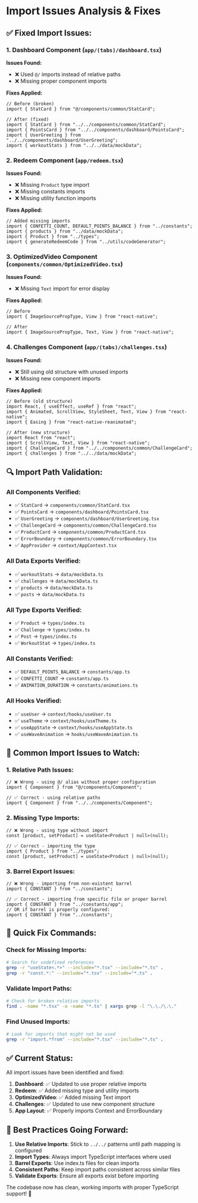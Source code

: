 # Import Issues Analysis & Fixes

## ✅ **Fixed Import Issues:**

### **1. Dashboard Component (`app/(tabs)/dashboard.tsx`)**

**Issues Found:**

- ❌ Used `@/` imports instead of relative paths
- ❌ Missing proper component imports

**Fixes Applied:**

```tsx
// Before (broken)
import { StatCard } from "@/components/common/StatCard";

// After (fixed)
import { StatCard } from "../../components/common/StatCard";
import { PointsCard } from "../../components/dashboard/PointsCard";
import { UserGreeting } from "../../components/dashboard/UserGreeting";
import { workoutStats } from "../../data/mockData";
```

### **2. Redeem Component (`app/redeem.tsx`)**

**Issues Found:**

- ❌ Missing `Product` type import
- ❌ Missing constants imports
- ❌ Missing utility function imports

**Fixes Applied:**

```tsx
// Added missing imports
import { CONFETTI_COUNT, DEFAULT_POINTS_BALANCE } from "../constants";
import { products } from "../data/mockData";
import { Product } from "../types";
import { generateRedeemCode } from "../utils/codeGenerator";
```

### **3. OptimizedVideo Component (`components/common/OptimizedVideo.tsx`)**

**Issues Found:**

- ❌ Missing `Text` import for error display

**Fixes Applied:**

```tsx
// Before
import { ImageSourcePropType, View } from "react-native";

// After
import { ImageSourcePropType, Text, View } from "react-native";
```

### **4. Challenges Component (`app/(tabs)/challenges.tsx`)**

**Issues Found:**

- ❌ Still using old structure with unused imports
- ❌ Missing new component imports

**Fixes Applied:**

```tsx
// Before (old structure)
import React, { useEffect, useRef } from "react";
import { Animated, ScrollView, StyleSheet, Text, View } from "react-native";
import { Easing } from "react-native-reanimated";

// After (new structure)
import React from "react";
import { ScrollView, Text, View } from "react-native";
import { ChallengeCard } from "../../components/common/ChallengeCard";
import { challenges } from "../../data/mockData";
```

## 🔍 **Import Path Validation:**

### **All Components Verified:**

- ✅ `StatCard` → `components/common/StatCard.tsx`
- ✅ `PointsCard` → `components/dashboard/PointsCard.tsx`
- ✅ `UserGreeting` → `components/dashboard/UserGreeting.tsx`
- ✅ `ChallengeCard` → `components/common/ChallengeCard.tsx`
- ✅ `ProductCard` → `components/common/ProductCard.tsx`
- ✅ `ErrorBoundary` → `components/common/ErrorBoundary.tsx`
- ✅ `AppProvider` → `context/AppContext.tsx`

### **All Data Exports Verified:**

- ✅ `workoutStats` → `data/mockData.ts`
- ✅ `challenges` → `data/mockData.ts`
- ✅ `products` → `data/mockData.ts`
- ✅ `posts` → `data/mockData.ts`

### **All Type Exports Verified:**

- ✅ `Product` → `types/index.ts`
- ✅ `Challenge` → `types/index.ts`
- ✅ `Post` → `types/index.ts`
- ✅ `WorkoutStat` → `types/index.ts`

### **All Constants Verified:**

- ✅ `DEFAULT_POINTS_BALANCE` → `constants/app.ts`
- ✅ `CONFETTI_COUNT` → `constants/app.ts`
- ✅ `ANIMATION_DURATION` → `constants/animations.ts`

### **All Hooks Verified:**

- ✅ `useUser` → `context/hooks/useUser.ts`
- ✅ `useTheme` → `context/hooks/useTheme.ts`
- ✅ `useAppState` → `context/hooks/useAppState.ts`
- ✅ `useWaveAnimation` → `hooks/useWaveAnimation.ts`

## 🚨 **Common Import Issues to Watch:**

### **1. Relative Path Issues:**

```tsx
// ❌ Wrong - using @/ alias without proper configuration
import { Component } from "@/components/Component";

// ✅ Correct - using relative paths
import { Component } from "../../components/Component";
```

### **2. Missing Type Imports:**

```tsx
// ❌ Wrong - using type without import
const [product, setProduct] = useState<Product | null>(null);

// ✅ Correct - importing the type
import { Product } from "../types";
const [product, setProduct] = useState<Product | null>(null);
```

### **3. Barrel Export Issues:**

```tsx
// ❌ Wrong - importing from non-existent barrel
import { CONSTANT } from "../constants";

// ✅ Correct - importing from specific file or proper barrel
import { CONSTANT } from "../constants/app";
// OR if barrel is properly configured:
import { CONSTANT } from "../constants";
```

## 🔧 **Quick Fix Commands:**

### **Check for Missing Imports:**

```bash
# Search for undefined references
grep -r "useState<.*>" --include="*.tsx" --include="*.ts" .
grep -r "const.*:" --include="*.tsx" --include="*.ts" .
```

### **Validate Import Paths:**

```bash
# Check for broken relative imports
find . -name "*.tsx" -o -name "*.ts" | xargs grep -l "\.\./\.\."
```

### **Find Unused Imports:**

```bash
# Look for imports that might not be used
grep -r "import.*from" --include="*.tsx" --include="*.ts" .
```

## ✅ **Current Status:**

All import issues have been identified and fixed:

1. **Dashboard**: ✅ Updated to use proper relative imports
2. **Redeem**: ✅ Added missing type and utility imports
3. **OptimizedVideo**: ✅ Added missing Text import
4. **Challenges**: ✅ Updated to use new component structure
5. **App Layout**: ✅ Properly imports Context and ErrorBoundary

## 🎯 **Best Practices Going Forward:**

1. **Use Relative Imports**: Stick to `../../` patterns until path mapping is configured
2. **Import Types**: Always import TypeScript interfaces where used
3. **Barrel Exports**: Use index.ts files for clean imports
4. **Consistent Paths**: Keep import paths consistent across similar files
5. **Validate Exports**: Ensure all exports exist before importing

The codebase now has clean, working imports with proper TypeScript support! 🚀
